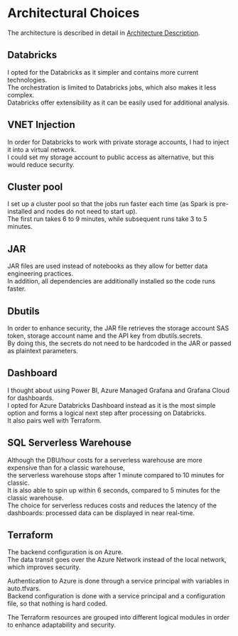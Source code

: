 # Architectural Choices

The architecture is described in detail in [Architecture Description](architecture.md).

## Databricks

I opted for the Databricks as it simpler and contains more current technologies.  
The orchestration is limited to Databricks jobs, which also makes it less complex.  
Databricks offer extensibility as it can be easily used for additional analysis.

## VNET Injection

In order for Databricks to work with private storage accounts, I had to inject it into a virtual network.  
I could set my storage account to public access as alternative, but this would reduce security.  

## Cluster pool

I set up a cluster pool so that the jobs run faster each time (as Spark is pre-installed and nodes do not need to start up).  
The first run takes 6 to 9 minutes, while subsequent runs take 3 to 5 minutes.  

## JAR

JAR files are used instead of notebooks as they allow for better data engineering practices.  
In addition, all dependencies are additionally installed so the code runs faster.  

## Dbutils

In order to enhance security, the JAR file retrieves the storage account SAS token, storage account name and the API key from dbutils.secrets.  
By doing this, the secrets do not need to be hardcoded in the JAR or passed as plaintext parameters.  

## Dashboard

I thought about using Power BI, Azure Managed Grafana and Grafana Cloud for dashboards.  
I opted for Azure Databricks Dashboard instead as it is the most simple option and forms a logical next step after processing on Databricks.  
It also pairs well with Terraform.  

## SQL Serverless Warehouse

Although the DBU/hour costs for a serverless warehouse are more expensive than for a classic warehouse,  
the serverless warehouse stops after 1 minute compared to 10 minutes for classic.  
It is also able to spin up within 6 seconds, compared to 5 minutes for the classic warehouse.  
The choice for serverless reduces costs and reduces the latency of the dashboards: processed data can be displayed in near real-time.

## Terraform

The backend configuration is on Azure.  
The data transit goes over the Azure Network instead of the local network, which improves security.  

Authentication to Azure is done through a service principal with variables in auto.tfvars.  
Backend configuration is done with a service principal and a configuration file, so that nothing is hard coded.  

The Terraform resources are grouped into different logical modules in order to enhance adaptability and security.  
